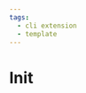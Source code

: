 ```yaml
---
tags:
  - cli extension
  - template
---
```


# Init

<include repo_url="https://github.com/foliant-docs/foliantcontrib.init.git" path="README.md" sethead="2" nohead="true"></include>
